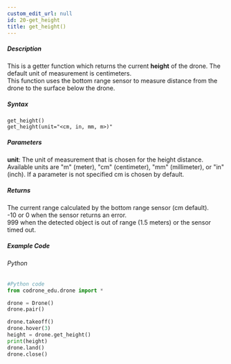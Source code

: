 ```yaml
---
custom_edit_url: null
id: 20-get_height
title: get_height()
---
```


##### Description

This is a getter function which returns the current **height** of the drone. The default unit of measurement is centimeters. <br />
This function uses the bottom range sensor to measure distance from the drone to the surface below the drone. <br />

##### Syntax
```get_height()```<br />
```get_height(unit="<cm, in, mm, m>)"```<br />

##### Parameters
**unit**: The unit of measurement that is chosen for the height distance. Available units are "m" (meter), "cm" (centimeter), "mm" (millimeter), or "in" (inch). If a parameter is not specified cm is chosen by default.


##### Returns

The current range calculated by the bottom range sensor (cm default).<br />
-10 or 0 when the sensor returns an error.<br />
999 when the detected object is out of range (1.5 meters) or the sensor timed out.

##### Example Code
###### Python
```python
#Python code
from codrone_edu.drone import *

drone = Drone()
drone.pair()

drone.takeoff()
drone.hover(3)
height = drone.get_height()
print(height)
drone.land()
drone.close()
```